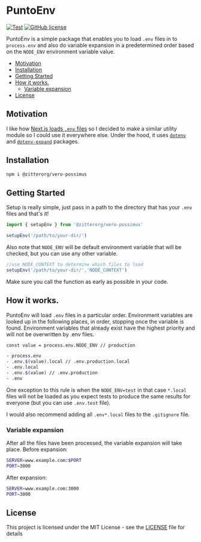 # PuntoEnv

[![Test](https://github.com/zitterorg/vero-possimus/actions/workflows/CI.yml/badge.svg)](https://github.com/zitterorg/vero-possimus/actions/workflows/CI.yml)
[![GitHub license](https://img.shields.io/github/license/ivandotv/@zitterorg/vero-possimus)](https://github.com/zitterorg/vero-possimus/blob/main/LICENSE)

PuntoEnv is a simple package that enables you to load `.env` files in to `process.env` and also do variable expansion in a predetermined order based on the `NODE_ENV` environment variable value.

<!-- toc -->

- [Motivation](#motivation)
- [Installation](#installation)
- [Getting Started](#getting-started)
- [How it works.](#how-it-works)
  * [Variable expansion](#variable-expansion)
- [License](#license)

<!-- tocstop -->

## Motivation

I like how [Next.js loads `.env` files](https://nextjs.org/docs/basic-features/environment-variables#environment-variable-load-order) so I decided to make a similar utility module so I could use it everywhere else. Under the hood, it uses [`dotenv`](https://www.npmjs.com/package/dotenv) and [`dotenv-expand`](https://www.npmjs.com/package/dotenv-expand) packages.

## Installation

```sh
npm i @zitterorg/vero-possimus
```

## Getting Started

Setup is really simple, just pass in a path to the directory that has your `.env` files and that's it!

```ts
import { setupEnv } from '@zitterorg/vero-possimus'

setupEnv('/path/to/your-dir/')
```

Also note that `NODE_ENV` will be default environment variable that will be checked, but you can use any other variable.
```ts
//use NODE_CONTEXT to determine which files to load
setupEnv('/path/to/your-dir/','NODE_CONTEXT')
```

Make sure you call the function as early as possible in your code.

## How it works.

PuntoEnv will load `.env` files in a particular order.
Environment variables are looked up in the following places, in order, stopping once the variable is found.
Environment variables that already exist have the highest priority and will not be overwritten by .env files.

```sh
const value = process.env.NODE_ENV // production

- process.env
- .env.$(value).local // .env.production.local
- .env.local
- .env.$(value) // .env.production
- .env
```


One exception to this rule is when the `NODE_ENV=test` in that case `*.local` files will not be loaded as you expect tests to produce the same results for everyone (but you can use `.env.test` file).

I would also recommend adding all `.env*.local` files to the `.gitignore` file.

### Variable expansion

After all the files have been processed, the variable expansion will take place.
Before expansion:

```sh
SERVER=www.example.com:$PORT
PORT=3000
```

After expansion:

```sh
SERVER=www.example.com:3000
PORT=3000
```

## License

This project is licensed under the MIT License - see the [LICENSE](LICENSE) file for details
